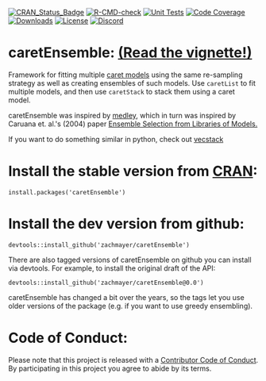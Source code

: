 [![CRAN_Status_Badge](http://www.r-pkg.org/badges/version/caretEnsemble)](https://CRAN.R-project.org/package=caretEnsemble/)
[![R-CMD-check](https://github.com/zachmayer/caretEnsemble/actions/workflows/R-CMD-check.yaml/badge.svg?branch=main)](https://github.com/zachmayer/caretEnsemble/actions/workflows/R-CMD-check.yaml)
[![Unit Tests](https://github.com/zachmayer/caretEnsemble/actions/workflows/unit-tests.yaml/badge.svg?branch=main)](https://github.com/zachmayer/caretEnsemble/actions/workflows/unit-tests.yaml)
[![Code Coverage](https://codecov.io/gh/zachmayer/caretEnsemble/graph/badge.svg?token=IEtOlZDYMs)](https://codecov.io/gh/zachmayer/caretEnsemble)
[![Downloads](http://cranlogs.r-pkg.org/badges/caretEnsemble)](https://CRAN.R-project.org/package=caretEnsemble/)
[![License](http://img.shields.io/:license-mit-blue.svg?style=flat)](https://badges.mit-license.org)
[![Discord](https://img.shields.io/discord/1255535052578619524)](https://discord.gg/zgPeSm8a3u)

# caretEnsemble: [(Read the vignette!)](https://htmlpreview.github.io/?https://github.com/zachmayer/caretEnsemble/blob/master/doc/caretEnsemble-intro.html)

Framework for fitting multiple [caret models](https://github.com/topepo/caret) using the same re-sampling strategy as well as creating ensembles of such models.  Use `caretList` to fit multiple models, and then use `caretStack` to stack them using a caret model.

caretEnsemble was inspired by [medley](https://github.com/mewo2/medley), which in turn was inspired by Caruana et. al.'s (2004) paper [Ensemble Selection from Libraries of Models.](http://www.cs.cornell.edu/~caruana/ctp/ct.papers/caruana.icml04.icdm06long.pdf)

If you want to do something similar in python, check out [vecstack](https://github.com/vecxoz/vecstack)

# Install the stable version from [CRAN](https://CRAN.R-project.org/package=caretEnsemble/):
```{R}
install.packages('caretEnsemble')
```

# Install the dev version from github:
```{R}
devtools::install_github('zachmayer/caretEnsemble')
```

There are also tagged versions of caretEnsemble on github you can install via devtools.  For example, to install the original draft of the API:
```{R}
devtools::install_github('zachmayer/caretEnsemble@0.0')
```
caretEnsemble has changed a bit over the years, so the tags let you use older versions of the package (e.g. if you want to use greedy ensembling).

# Code of Conduct:
Please note that this project is released with a [Contributor Code of Conduct](https://github.com/zachmayer/caretEnsemble/blob/master/.github/CONTRIBUTING.md). By participating in this project you agree to abide by its terms.
